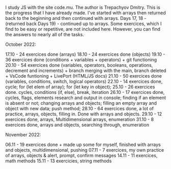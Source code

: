 I study JS with the site code.mu. The author is Trepachyov Dmitry. 
This is the progress that I have already made. 
I've started with arrays then returned back to the beginning and then continued with arrays. Days 17, 18 - (returned back Days 19) - continued up to arrays. Some exercices, which I find to be easy or repetitive, are not included here. However, you can find the answers to nearly all of the tasks. 

October 2022:

17.10 - 24 exercices done (arrays)
18.10 - 24 exercices done (objects)
19.10 - 36 exercices done (conditions + variables + operators) + git functioning 
20.10 - 54 exercices done (variables, operators, booleans, operations, decrement and increments) + branch merging with the main, branch deleted + VsCode funtioning + LivePort (HTML/JS docs)
21.10 - 50 exercices done (variables, conditions, switch, logical operators)
22.10 - 14 exercices done, cycle; for (let elem of array); for (let key in object);
25.10 - 26 exercices done. cycles, conditions (if, else), break, iteration
26.10 - 17 exercices done, cycles, flags, elements research and output in console; finding if an element is absent or not; changing arrays and objects; filling an empty array and object with new data; push method;
28.10 - 64 exercices done, a lot of practice, arrays, objects, filling in. Done with arrays and objects.
29.10 - 12 exercices done, arrays, Multidimensional arrays, enumeration
31.10 - 8 exercices done, arrays and objects, searching through, enumeration

November 2022:

06.11 - 19 exercices done + made up some for myself, finished with arrays and objects, multidimensional, pushing
07.11 - 7 exercices, my own practice of arrays, objects & alert, prompt, confirm messages
14.11 - 11 exercices, math methods
15.11 - 13 exercicies, string methods
